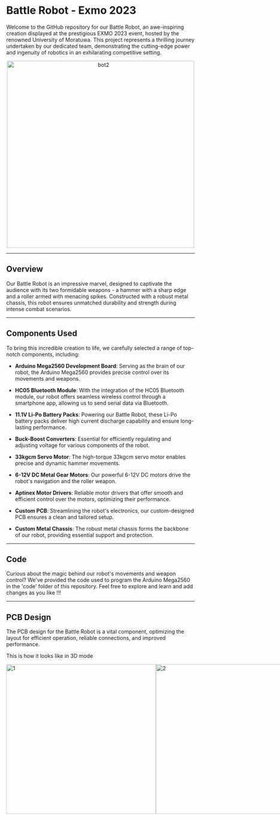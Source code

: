 # Battle Robot - Exmo 2023

Welcome to the GitHub repository for our Battle Robot, an awe-inspiring creation displayed at the prestigious EXMO 2023 event, hosted by the renowned University of Moratuwa. This project represents a thrilling journey undertaken by our dedicated team, demonstrating the cutting-edge power and ingenuity of robotics in an exhilarating competitive setting.

<p align="center">
  <img src="https://github.com/dojitha-mirihagalla/EXMO---Battle-Bot-/assets/126095827/84631239-3143-4c49-8ef4-07083d7dd7a6" width="500" alt="bot2">
</p>


---
## Overview

Our Battle Robot is an impressive marvel, designed to captivate the audience with its two formidable weapons - a hammer with a sharp edge and a roller armed with menacing spikes. Constructed with a robust metal chassis, this robot ensures unmatched durability and strength during intense combat scenarios.

---
## Components Used

To bring this incredible creation to life, we carefully selected a range of top-notch components, including:

- **Arduino Mega2560 Development Board**: Serving as the brain of our robot, the Arduino Mega2560 provides precise control over its movements and weapons.

- **HC05 Bluetooth Module**: With the integration of the HC05 Bluetooth module, our robot offers seamless wireless control through a smartphone app, allowing us to send serial data via Bluetooth.

- **11.1V Li-Po Battery Packs**: Powering our Battle Robot, these Li-Po battery packs deliver high current discharge capability and ensure long-lasting performance.

- **Buck-Boost Converters**: Essential for efficiently regulating and adjusting voltage for various components of the robot.

- **33kgcm Servo Motor**: The high-torque 33kgcm servo motor enables precise and dynamic hammer movements.

- **6-12V DC Metal Gear Motors**: Our powerful 6-12V DC motors drive the robot's navigation and the roller weapon.

- **Aptinex Motor Drivers**: Reliable motor drivers that offer smooth and efficient control over the motors, optimizing their performance.

- **Custom PCB**: Streamlining the robot's electronics, our custom-designed PCB ensures a clean and tailored setup.

- **Custom Metal Chassis**: The robust metal chassis forms the backbone of our robot, providing essential support and protection.

---
## Code

Curious about the magic behind our robot's movements and weapon control? We've provided the code used to program the Arduino Mega2560 in the 'code' folder of this repository. Feel free to explore and learn and add changes as you like !!!


---
## PCB Design

The PCB design for the Battle Robot is a vital component, optimizing the layout for efficient operation, reliable connections, and improved performance.

This is how it looks like in 3D mode
<div style="display: flex;">
  <img src="https://github.com/dojitha-mirihagalla/EXMO---Battle-Bot-/assets/126095827/9435c023-1415-44c8-8369-1b89a88d7db0" width="400" alt="1">
  <img src="https://github.com/dojitha-mirihagalla/EXMO---Battle-Bot-/assets/126095827/337ab020-b2c4-41c6-89a6-b28b4259c382" width="400" alt="2">
</div>

